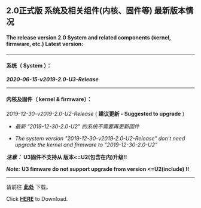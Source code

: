 ## 2.0正式版 系统及相关组件(内核、固件等) 最新版本情况

#### The release version 2.0 System and related components (kernel, firmware, etc.) Latest version:

----

#### 系统（ System ）：

***2020-06-15-v2019-2.0-U3-Release***

----

#### 内核及固件（ kernel & firmware）：

*2019-12-30-v2019-2.0-U2-Release* ( **建议更新 - Suggested to upgrade** )

- *最新 “2019-12-30-2.0-U2” 的系统不需要再更新固件*

- *The system version "2019-12-30-v2019-2.0-U2-Release" don't need upgrade the kernel and firmware to "2019-12-30-2.0-U2"*

***注意：*** **U3固件不支持从 版本<=U2(包含在内)升级!!**

***Note:*** **U3 fimware do not support upgrade from version <=U2(include) !!**

----

请前往 **[此处](./README_zh.md#6%E4%B8%8B%E8%BD%BD%E5%9C%B0%E5%9D%80)** 下载。

Click **[HERE](./README.md#6-download-links)** to Download.
